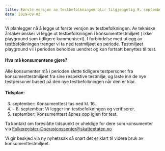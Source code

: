 ```yaml
---
title: Første versjon av testbefolkningen blir tilgjengelig 9. september i konsumenttest
date: 2019-09-02
---
```


Vi planlegger nå å legge ut første versjon av testbefolkningen.
Av tekniske årsaker ønsker vi legge ut testbefolkningen i konsumenttestmiljøet ( ikke playground som tidligere kommunisert).
I forbindelse med utlegg av testbefolkningen trenger vi ta ned testmiljøet en periode.
Testmiljøet playground vil i perioden beholdes uendret og kan fortsatt benyttes til test.
 
#### Hva må konsumentene gjøre?
Alle konsumenter må i perioden slette tidligere testpersoner fra konsumenttestmiljøet fra sine respektive testmiljø, og laste inn de nye testpersoner basert på den nye testbefolkningen når den er klar.
 
#### Tidsplan:
3. september: Konsumenttest tas ned kl. 16.
4. – 8. september: Vi legger inn testbefolkningen og verifiserer.
9. september: Konsumenttest åpnes opp igjen for test.
 
Ta kontakt om foreslåtte tidspunkt er uheldige for dere som konsumenter via Folkeregister-Operasjonssenter@skatteetaten.no
 
Vi gir beskjed via ny nyhetssak så snart det er klart til videre bruk av konsumenttestmiljøet.
